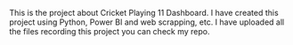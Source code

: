 This is the project about Cricket Playing 11 Dashboard.
I have created this project using Python, Power BI and web scrapping, etc.
I have uploaded all the files recording this project you can check my repo.
